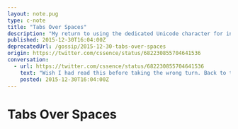 ```yaml
---
layout: note.pug
type: c-note
title: "Tabs Over Spaces"
description: "My return to using the dedicated Unicode character for indention."
published: 2015-12-30T16:04:00Z
deprecatedUrl: /gossip/2015-12-30-tabs-over-spaces
origin: https://twitter.com/cssence/status/682230855704641536
conversation:
  - url: https://twitter.com/cssence/status/682230855704641536
    text: "Wish I had read this before taking the wrong turn. Back to tabs for me it is.<br>[lea.verou.me/2012/01/why-tabs-are-clearly-superior](https://lea.verou.me/2012/01/why-tabs-are-clearly-superior/) [@LeaVerou](https://twitter.com/LeaVerou)"
    posted: 2015-12-30T16:04:00Z
---
```


# Tabs Over Spaces
